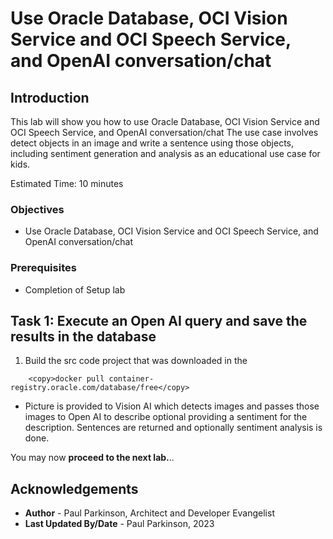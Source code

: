 # Use Oracle Database, OCI Vision Service and OCI Speech Service, and OpenAI conversation/chat

## Introduction

This lab will show you how to use Oracle Database, OCI Vision Service and OCI Speech Service, and OpenAI conversation/chat
The use case involves
detect objects in an image and write a sentence using those objects, including sentiment generation and analysis as an educational use case for kids.

Estimated Time:  10 minutes

### Objectives

-   Use Oracle Database, OCI Vision Service and OCI Speech Service, and OpenAI conversation/chat

### Prerequisites

- Completion of Setup lab

## Task 1: Execute an Open AI query and save the results in the database

1.    Build the src code project that was downloaded in the

```
    <copy>docker pull container-registry.oracle.com/database/free</copy>
   ```
- Picture is provided to Vision AI which detects images and passes those images to Open AI to describe optional providing a sentiment for the description. Sentences are returned and optionally sentiment analysis is done.

You may now **proceed to the next lab.**..

## Acknowledgements

* **Author** - Paul Parkinson, Architect and Developer Evangelist
* **Last Updated By/Date** - Paul Parkinson, 2023

